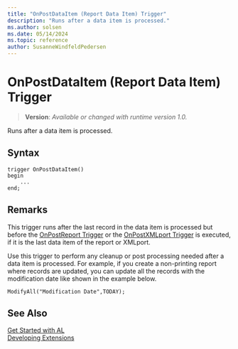```yaml
---
title: "OnPostDataItem (Report Data Item) Trigger"
description: "Runs after a data item is processed."
ms.author: solsen
ms.date: 05/14/2024
ms.topic: reference
author: SusanneWindfeldPedersen
---
```

[//]: # (START>DO_NOT_EDIT)
[//]: # (IMPORTANT:Do not edit any of the content between here and the END>DO_NOT_EDIT.)
[//]: # (Any modifications should be made in the .xml files in the ModernDev repo.)

# OnPostDataItem (Report Data Item) Trigger
> **Version**: _Available or changed with runtime version 1.0._

Runs after a data item is processed.


## Syntax
```AL
trigger OnPostDataItem()
begin
    ...
end;
```



[//]: # (IMPORTANT: END>DO_NOT_EDIT)

## Remarks

This trigger runs after the last record in the data item is processed but before the [OnPostReport Trigger](../report/devenv-onpostreport-report-trigger.md) or the [OnPostXMLport Trigger](../xmlport/devenv-onpostxmlport-xmlport-trigger.md) is executed, if it is the last data item of the report or XMLport.  
  
Use this trigger to perform any cleanup or post processing needed after a data item is processed. For example, if you create a non-printing report where records are updated, you can update all the records with the modification date like shown in the example below.  
  
```AL
ModifyAll("Modification Date",TODAY);   
```  

## See Also  
[Get Started with AL](../../devenv-get-started.md)  
[Developing Extensions](../../devenv-dev-overview.md)  
